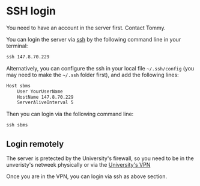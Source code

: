 # SSH login

You need to have an account in the server first. Contact Tommy.

You can login the server via [ssh](https://en.wikipedia.org/wiki/Secure_Shell) 
by the following command line in your terminal:

```bat
ssh 147.8.70.229
```

Alternatively, you can configure the ssh in your local file `~/.ssh/config` 
(you may need to make the `~/.ssh` folder first), and add the following lines:

```bat
Host sbms
    User YourUserName
    HostName 147.8.70.229
    ServerAliveInterval 5
```

Then you can login via the following command line:

```bat
ssh sbms
```

## Login remotely
The server is pretected by the University's firewall, so you need to be in the 
unveristy's netweek physically or via the 
[University's VPN](https://www.its.hku.hk/documentation/guide/network/remote/hkuvpn2fa)

Once you are in the VPN, you can login via ssh as above section.
